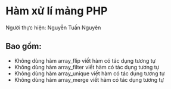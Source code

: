 # Hàm xử lí mảng PHP
Người thực hiện: Nguyễn Tuấn Nguyên
## Bao gồm:
- Không dùng hàm array_flip viết hàm có tác dụng tương tự
- Không dùng hàm array_filter viết hàm có tác dụng tương tự
- Không dùng hàm array_unique viết hàm có tác dụng tương tự
- Không dùng hàm array_merge viết hàm có tác dụng tương tự